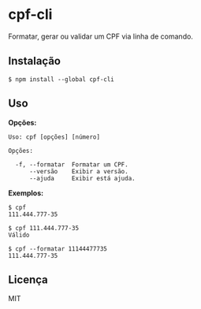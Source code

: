 # cpf-cli

Formatar, gerar ou validar um CPF via linha de comando.

## Instalação

```
$ npm install --global cpf-cli
```

## Uso

**Opções:**

```
Uso: cpf [opções] [número]

Opções:

  -f, --formatar  Formatar um CPF.
      --versão    Exibir a versão.
      --ajuda     Exibir está ajuda.
```

**Exemplos:**

```
$ cpf
111.444.777-35
```

```
$ cpf 111.444.777-35
Válido
```

```
$ cpf --formatar 11144477735
111.444.777-35
```

## Licença

MIT
